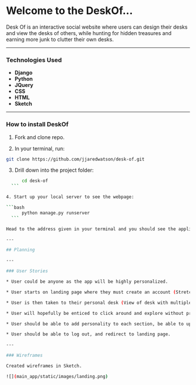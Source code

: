 # Welcome to the DeskOf...

Desk Of is an interactive social website where users can design their desks and view the desks of others, while hunting for hidden treasures and earning more junk to clutter their own desks.

---
### Technologies Used

* **Django**
* **Python**
* **JQuery**
* **CSS**
* **HTML**
* **Sketch**

---

### How to install DeskOf

1. Fork and clone repo.

2. In your terminal, run:

```bash
git clone https://github.com/jjaredwatson/desk-of.git
```

3. Drill down into the project folder:

  ```bash
		cd desk-of
	```

4. Start up your local server to see the webpage:

  ```bash
		python manage.py runserver
	```

  Head to the address given in your terminal and you should see the application!

---

## Planning

---

### User Stories

* User could be anyone as the app will be highly personalized.

* User starts on landing page where they must create an account (Stretch is to implement Facebook or Gmail auth). There will also be a brief description of the app on the landing page.

* User is then taken to their personal desk (View of desk with multiple objects on it)

* User will hopefully be enticed to click around and explore without prompts. User can click on objects on the screen and they will then be routed to respective pages.

* User should be able to add personality to each section, be able to update, delete and view each submission they have made.

* User should be able to log out, and redirect to landing page.

---

### Wireframes

Created wireframes in Sketch.

![](main_app/static/images/landing.png)
